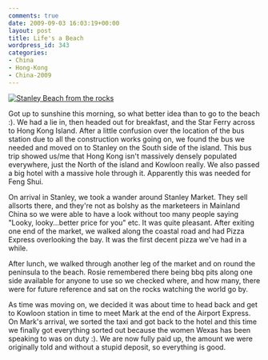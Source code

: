 ```yaml
---
comments: true
date: 2009-09-03 16:03:19+00:00
layout: post
title: Life's a Beach
wordpress_id: 343
categories:
- China
- Hong-Kong
- China-2009
---
```


[![Stanley Beach from the rocks](http://travel.perry-online.me.uk/files/2012/08/sfpgMjAwOS8yMDA5LjA4LjA1IC0gMjAwOS4wOS4xMSBUb3VyIG9mIENoaW5hLzIwMDkuMDguMzEgLSAyMDA5LjA5LjExIEhvbmcgS29uZy8qSU1HXzQ2NTIuSlBHKippbWFnZSoqZjUzOGJkNmFkMmFmMjdhNmRkOTNiYjM4OTMwNTc3ZDYamp-300x199.jpg)](http://travel.perry-online.me.uk/files/2012/08/sfpgMjAwOS8yMDA5LjA4LjA1IC0gMjAwOS4wOS4xMSBUb3VyIG9mIENoaW5hLzIwMDkuMDguMzEgLSAyMDA5LjA5LjExIEhvbmcgS29uZy8qSU1HXzQ2NTIuSlBHKippbWFnZSoqZjUzOGJkNmFkMmFmMjdhNmRkOTNiYjM4OTMwNTc3ZDYamp.jpg)


Got up to sunshine this morning, so what better idea than to go to the beach :). We had a lie in, then headed out for breakfast, and the Star Ferry across to Hong Kong Island. After a little confusion over the location of the bus station due to all the construction works going on, we found the bus we needed and moved on to Stanley on the South side of the island. This bus trip showed us/me that Hong Kong isn't massively densely populated everywhere, just the North of the island and Kowloon really. We also passed a big hotel with a massive hole through it. Apparently this was needed for Feng Shui.

On arrival in Stanley, we took a wander around Stanley Market. They sell allsorts there, and they're not as bolshy as the marketeers in Mainland China so we were able to have a look without too many people saying "Looky, looky...better price for you" etc. It was quite pleasant. After exiting one end of the market, we walked along the coastal road and had Pizza Express overlooking the bay. It was the first decent pizza we've had in a while.

After lunch, we walked through another leg of the market and on round the peninsula to the beach. Rosie remembered there being bbq pits along one side available for anyone to use so we checked where, and how many, there were for future reference and sat on the rocks watching the world go by.

As time was moving on, we decided it was about time to head back and get to Kowloon station in time to meet Mark at the end of the Airport Express. On Mark's arrival, we sorted the taxi and got back to the hotel and this time we finally got everything sorted out because the women Wexas has been speaking to was on duty :). We are now fully paid up, the amount we were originally told and without a stupid deposit, so everything is good.
